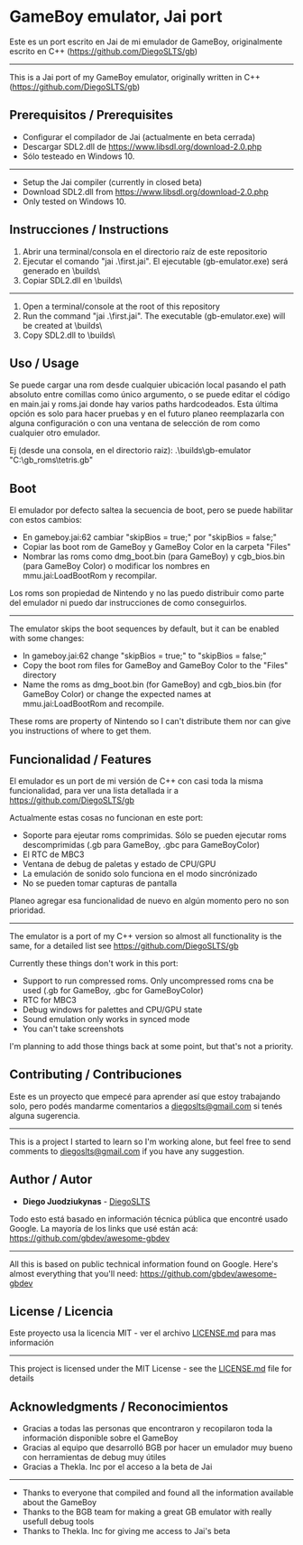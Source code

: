 # GameBoy emulator, Jai port

Este es un port escrito en Jai de mi emulador de GameBoy, originalmente escrito en C++ (https://github.com/DiegoSLTS/gb)

----

This is a Jai port of my GameBoy emulator, originally written in C++ (https://github.com/DiegoSLTS/gb)

## Prerequisitos / Prerequisites

* Configurar el compilador de Jai (actualmente en beta cerrada)
* Descargar SDL2.dll de https://www.libsdl.org/download-2.0.php
* Sólo testeado en Windows 10.

----

* Setup the Jai compiler (currently in closed beta)
* Download SDL2.dll from https://www.libsdl.org/download-2.0.php
* Only tested on Windows 10.

## Instrucciones / Instructions

1. Abrir una terminal/consola en el directorio raíz de este repositorio
2. Ejecutar el comando "jai .\first.jai". El ejecutable (gb-emulator.exe) será generado en <raiz>\builds\
3. Copiar SDL2.dll en <raiz>\builds\

----

1. Open a terminal/console at the root of this repository
2. Run the command "jai .\first.jai". The executable (gb-emulator.exe) will be created at <root>\builds\
3. Copy SDL2.dll to <raiz>\builds\

## Uso / Usage

Se puede cargar una rom desde cualquier ubicación local pasando el path absoluto entre comillas como único argumento, o se puede editar el código en main.jai y roms.jai donde hay varios paths hardcodeados. Esta última opción es solo para hacer pruebas y en el futuro planeo reemplazarla con alguna configuración o con una ventana de selección de rom como cualquier otro emulador.

Ej (desde una consola, en el directorio raiz): .\builds\gb-emulator "C:\gb_roms\tetris.gb"

## Boot

El emulador por defecto saltea la secuencia de boot, pero se puede habilitar con estos cambios:
* En gameboy.jai:62 cambiar "skipBios = true;" por "skipBios = false;"
* Copiar las boot rom de GameBoy y GameBoy Color en la carpeta "Files"
* Nombrar las roms como dmg_boot.bin (para GameBoy) y cgb_bios.bin (para GameBoy Color) o modificar los nombres en mmu.jai:LoadBootRom y recompilar.

Los roms son propiedad de Nintendo y no las puedo distribuir como parte del emulador ni puedo dar instrucciones de como conseguirlos.

----

The emulator skips the boot sequences by default, but it can be enabled with some changes:
* In gameboy.jai:62 change "skipBios = true;" to "skipBios = false;"
* Copy the boot rom files for GameBoy and GameBoy Color to the "Files" directory
* Name the roms as dmg_boot.bin (for GameBoy) and cgb_bios.bin (for GameBoy Color) or change the expected names at mmu.jai:LoadBootRom and recompile.

These roms are property of Nintendo so I can't distribute them nor can give you instructions of where to get them.

## Funcionalidad / Features

El emulador es un port de mi versión de C++ con casi toda la misma funcionalidad, para ver una lista detallada ir a https://github.com/DiegoSLTS/gb

Actualmente estas cosas no funcionan en este port:
* Soporte para ejeutar roms comprimidas. Sólo se pueden ejecutar roms descomprimidas (.gb para GameBoy, .gbc para GameBoyColor)
* El RTC de MBC3
* Ventana de debug de paletas y estado de CPU/GPU
* La emulación de sonido solo funciona en el modo sincrónizado
* No se pueden tomar capturas de pantalla

Planeo agregar esa funcionalidad de nuevo en algún momento pero no son prioridad.

----

The emulator is a port of my C++ version so almost all functionality is the same, for a detailed list see https://github.com/DiegoSLTS/gb

Currently these things don't work in this port:
* Support to run compressed roms. Only uncompressed roms cna be used (.gb for GameBoy, .gbc for GameBoyColor)
* RTC for MBC3
* Debug windows for palettes and CPU/GPU state
* Sound emulation only works in synced mode
* You can't take screenshots

I'm planning to add those things back at some point, but that's not a priority.

## Contributing / Contribuciones

Este es un proyecto que empecé para aprender así que estoy trabajando solo, pero podés mandarme comentarios a diegoslts@gmail.com si tenés alguna sugerencia.

----

This is a project I started to learn so I'm working alone, but feel free to send comments to diegoslts@gmail.com if you have any suggestion.

## Author / Autor

* **Diego Juodziukynas** - [DiegoSLTS](https://github.com/DiegoSLTS)

Todo esto está basado en información técnica pública que encontré usado Google. La mayoría de los links que usé están acá: https://github.com/gbdev/awesome-gbdev

----

All this is based on public technical information found on Google. Here's almost everything that you'll need: https://github.com/gbdev/awesome-gbdev

## License / Licencia

Este proyecto usa la licencia MIT - ver el archivo [LICENSE.md](LICENSE.md) para mas información

----

This project is licensed under the MIT License - see the [LICENSE.md](LICENSE.md) file for details

## Acknowledgments / Reconocimientos

* Gracias a todas las personas que encontraron y recopilaron toda la información disponible sobre el GameBoy
* Gracias al equipo que desarrolló BGB por hacer un emulador muy bueno con herramientas de debug muy útiles
* Gracias a Thekla. Inc por el acceso a la beta de Jai

----

* Thanks to everyone that compiled and found all the information available about the GameBoy
* Thanks to the BGB team for making a great GB emulator with really usefull debug tools
* Thanks to Thekla. Inc for giving me access to Jai's beta
